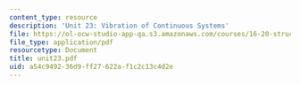 ```yaml
---
content_type: resource
description: 'Unit 23: Vibration of Continuous Systems'
file: https://ol-ocw-studio-app-qa.s3.amazonaws.com/courses/16-20-structural-mechanics-fall-2002/a54c949236d9ff27622af1c2c13c4d2e_unit23.pdf
file_type: application/pdf
resourcetype: Document
title: unit23.pdf
uid: a54c9492-36d9-ff27-622a-f1c2c13c4d2e
---
```

